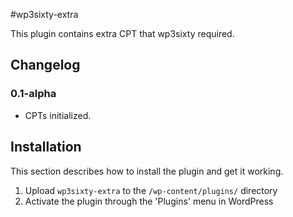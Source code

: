 #wp3sixty-extra

This plugin contains extra CPT that wp3sixty required.


## Changelog ##

### 0.1-alpha ###
* CPTs initialized.

## Installation ##

This section describes how to install the plugin and get it working.

1. Upload `wp3sixty-extra` to the `/wp-content/plugins/` directory
2. Activate the plugin through the 'Plugins' menu in WordPress
